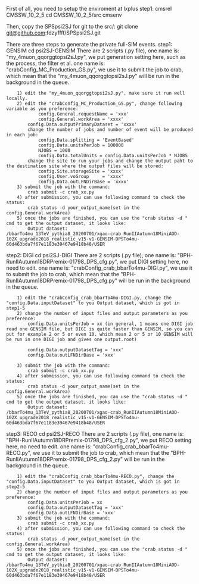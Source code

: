 First of all, you need to setup the enviroment at lxplus
step1:
	cmsrel CMSSW_10_2_5
	cd CMSSW_10_2_5/src
	cmsenv

Then, copy the SPSpsi2SJ for git to the src/:
	git clone git@github.com:fdzyffff/SPSpsi2SJ.git

There are three steps to generate the private full-SIM events.
step1: GENSIM
	cd psi2SJ-GENSIM
	There are 2 scripts (.py file), 
		one name is: "my_4muon_qqorggtopsi2sJ.py", we put generation setting here, such as the process, the filter et al.
		one name is: "crabConfig_MC_Production_GS.py", we use it to submit the job to crab, which mean that the "my_4muon_qqorggtopsi2sJ.py" will be run in the background in the queue.

		1) edit the "my_4muon_qqorggtopsi2sJ.py", make sure it run well locally.
		2) edit the "crabConfig_MC_Production_GS.py", change following variable as you preference:
				config.General.requestName = 'xxx'
				config.General.workArea = 'xxxx'
			config.Data.outputPrimaryDataset = 'xxxx'
			change the number of jobs and number of event will be produced in each job:
				config.Data.splitting = 'EventBased'
				config.Data.unitsPerJob = 100000
				NJOBS = 1000 
				config.Data.totalUnits = config.Data.unitsPerJob * NJOBS
			change the site to run your jobs and change the output paht to the destination site where the output files will be stored:
				config.Site.storageSite = 'xxxx'
				config.User.voGroup     = 'xxxx'
				config.Data.outLFNDirBase = 'xxxx'
		3) submit the job with the command:
			crab submit -c crab_xx.py
		4) after submission, you can use following command to check the status:
			crab status -d your_output_name(set in the config.General.workArea)
		5) once the jobs are finished, you can use the "crab status -d " cmd to get the output dataset, it looks like:
			Output dataset:			/bbarTo4mu_13TeV_pythia8_20200701/xgao-crab_RunIIAutumn18MiniAOD-102X_upgrade2018_realistic_v15-v1-GENSIM-DPSTo4mu-60d463bda7f67e1183e39467e9418b48/USER

step2: DIGI
	cd psi2SJ-DIGI
	There are 2 scripts (.py file), 
		one name is: "BPH-RunIIAutumn18DRPremix-01798_DPS_cfg.py", we put DIGI setting here, no need to edit.
		one name is: "crabConfig_crab_bbarTo4mu-DIGI.py", we use it to submit the job to crab, which mean that the "BPH-RunIIAutumn18DRPremix-01798_DPS_cfg.py" will be run in the background in the queue.

		1) edit the "crabConfig_crab_bbarTo4mu-DIGI.py, change the "config.Data.inputDataset" to you Output dataset, which is got in step1-5
		2) change the number of input files and output parameters as you preference:
			config.Data.unitsPerJob = xx (in general, 1 means one DIGI job read one GENSIM file, but DIGI is quite faster than GENSIM, so you can put for example 2 or 5 or even 10. which mean 2 or 5 or 10 GENSIM will be run in one DIGI job and gives one output.root)
			
			config.Data.outputDatasetTag = 'xxx'
			config.Data.outLFNDirBase = 'xxx'

		3) submit the job with the command:
			crab submit -c crab_xx.py
		4) after submission, you can use following command to check the status:
			crab status -d your_output_name(set in the config.General.workArea)
		5) once the jobs are finished, you can use the "crab status -d " cmd to get the output dataset, it looks like:
			Output dataset:			/bbarTo4mu_13TeV_pythia8_20200701/xgao-crab_RunIIAutumn18MiniAOD-102X_upgrade2018_realistic_v15-v1-GENSIM-DPSTo4mu-60d463bda7f67e1183e39467e9418b48/USER

step3: RECO
	cd psi2SJ-RECO
	There are 2 scripts (.py file), 
		one name is: "BPH-RunIIAutumn18DRPremix-01798_DPS_cfg_2.py", we put RECO setting here, no need to edit.
		one name is: "crabConfig_crab_bbarTo4mu-RECO.py", we use it to submit the job to crab, which mean that the "BPH-RunIIAutumn18DRPremix-01798_DPS_cfg_2.py" will be run in the background in the queue.

		1) edit the "crabConfig_crab_bbarTo4mu-RECO.py", change the "config.Data.inputDataset" to you Output dataset, which is got in step2-5
		2) change the number of input files and output parameters as you preference:
			config.Data.unitsPerJob = xx 
			config.Data.outputDatasetTag = 'xxx'
			config.Data.outLFNDirBase = 'xxx'
		3) submit the job with the command:
			crab submit -c crab_xx.py
		4) after submission, you can use following command to check the status:
			crab status -d your_output_name(set in the config.General.workArea)
		5) once the jobs are finished, you can use the "crab status -d " cmd to get the output dataset, it looks like:
			Output dataset:			/bbarTo4mu_13TeV_pythia8_20200701/xgao-crab_RunIIAutumn18MiniAOD-102X_upgrade2018_realistic_v15-v1-GENSIM-DPSTo4mu-60d463bda7f67e1183e39467e9418b48/USER